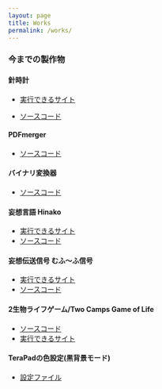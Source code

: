 ```yaml
---
layout: page
title: Works
permalink: /works/
---
```


<h3>今までの製作物</h3>

<h4>針時計</h4>  

- [実行できるサイト](https://hagiayato.github.io/ClockHTML)  

- [ソースコード](https://github.com/HagiAyato/ClockHTML)  
<h4>PDFmerger</h4>  

- [ソースコード](https://github.com/HagiAyato/PDFmerger)  
<h4>バイナリ変換器</h4>  

- [ソースコード](https://github.com/HagiAyato/BinaryTest)  

<h4>妄想言語 Hinako</h4>  

- [実行できるサイト](https://hagiayato.github.io/PLHInako)  
- [ソースコード](https://github.com/HagiAyato/PLHInako)  

<h4>妄想伝送信号 むふ～ふ信号</h4>  

- [実行できるサイト](https://hagiayato.github.io/PLHInako/mufufuSignal)  
- [ソースコード](https://github.com/HagiAyato/PLHInako/mufufuSignal)  

<h4>2生物ライフゲーム/Two Camps Game of Life</h4>  

- [ソースコード](https://github.com/HagiAyato/MyLifeGame)  
- [実行できるサイト](https://hagiayato.github.io/MyLifeGame)  

<h4>TeraPadの色設定(黒背景モード)</h4>  

- [設定ファイル](https://github.com/HagiAyato/BlackPad)  